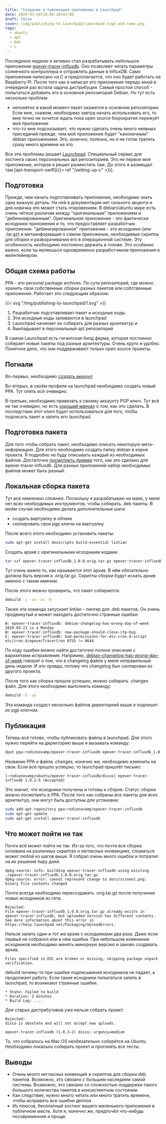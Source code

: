 ```yaml
---
title: "Создание и публикация приложения в Launchpad"
date: 2020-03-24T18:40:18+01:00
draft: false
cover: /img/publishing-to-launchpad/launchpad-logo-and-name.png
tags:
  - ubuntu
  - apt
  - deb
  - c
---
```


Последнюю неделю я активно стал разрабатывать небольшое приложение [epever-tracer-influxdb](https://github.com/dernasherbrezon/epever-tracer-influxdb). Оно позволяет читать параметры солнечного контроллера и отправлять данные в InfluxDB. Само приложение написано на C и предполагается, что оно будет работать на Raspberry PI. После того как я написал это приложение передо мной в очередной раз встала задача дистрибуции. Самый простой способ - попытаться добавить его в основной репозиторий Debian. Но тут есть несколько проблем:

 * непонятно в какой момент пакет окажется в основном репозитории. Если мне, скажем, необходимо завтра начать использовать его, то мне точно не хочется ждать пока open source бюрократия пережуёт моё приложение
 * что-то мне подсказывает, что нужно сделать очень много неявных приседаний прежде, чем моё приложение будет "каноничным" debian приложением. Это, конечно, полезно, но я не готов тратить сразу много времени на это.
 
Все эти проблемы решает [Launchpad](https://launchpad.net). Специальный сервис для хостинга своих персональных apt репозиториев. Это не первое моё приложение, которое я решил разместить там. До этого я размещал там [apt-transport-swift]({{< ref "/setting-up-c" >}}).

## Подготовка

Прежде, чем начать подготавливать приложение, необходимо знать одну важную деталь. На ней в документации нет сильного акцента и для новичка это может стать откровением. В debian/ubuntu мире есть очень чёткое различие между "оригинальным" приложением и "дебинизированным". Оригинальное приложение - это фактически исходники приложения и то, что предоставляет разработчик приложения. "дебинизированное" приложение - это исходники (или .tar.gz) и метаинформация о самом приложении, необходимые скрипты для сборки и разворачивания его в операционной системе. Эту особенность необходимо постоянно держать в голове. Это особенно важно, если ты являешься одновременно разработчиком приложения и мейнтейнером.

## Общая схема работы

PPA - это personal package archives. По сути репозиторий, где можно хранить свои собственные сборки разных пакетов или собственные приложения. Работает это следующим образом:

{{< svg "/img/publishing-to-launchpad/1.svg" >}}

  1. Разработчик подготавливает пакет и исходные коды.
  2. Эти исходные коды заливаются в launchpad
  3. Launchpad начинает их собирать для разных архитектур и
  4. Выкладывает в персональный apt репозиторий
  
В самом Launchpad есть гигантская билд ферма, которая постоянно собирает новые пакеты под разные архитектуры. Очень круто и удобно. Понятное дело, что они поддерживают только open source проекты.

## Погнали

Во-первых, необходимо [создать аккаунт](https://login.launchpad.net/+login).

Во-вторых, в своём профиле на launchpad необходимо создать новый PPA. Тут опять всё очевидно.

В-третьих, необходимо привязать к своему аккаунту PGP ключ. Тут всё не так очевидно, но есть [хороший мануал](https://help.launchpad.net/YourAccount/ImportingYourPGPKey) о том, как это сделать. В последствии этот ключ будет использоваться для того, чтобы подписать пакет и залить его launchpad.

## Подготовка пакета

Для того чтобы собрать пакет, необходимо описать некоторую мета-информацию. Для этого необходимо создать папку debian в корне проекта. Я подробно не буду описывать каждый из необходимых файлов. Достаточно [посмотреть пример](https://github.com/dernasherbrezon/epever-tracer-influxdb/tree/master/debian) того, как это сделано для epever-tracer-influxdb. Для разных приложений набор необходимых файлов может быть разный.

## Локальная сборка пакета

Тут всё немножко сложнее. Поскольку я разрабатываю на маке, у меня нет всех необходимых инструментов, чтобы собирать .deb пакеты. В моём случае необходимо делать дополнительные шаги:

  * создать виртуалку в облаке
  * скопировать свои pgp ключи на виртуалку
  
После всего этого необходимо установить пакеты:

```bash
sudo apt-get install devscripts build-essential lintian
```

Создать архив с оригинальными исходными кодами:

```bash
tar czf epever-tracer-influxdb_1.0.0.orig.tar.gz epever-tracer-influxdb
```

Тут очень важно то, как называется этот архив. В нём обязательно должна быть версия и .orig.tar.gz. Скрипты сборки будут искать архив именно с таким именем.

После этого можно проверить, что пакет собирается:

```bash
debuild -i -us -uc -b
```

Также эта команда запускает lintian - линтер для .deb пакетов. Он очень продвинутый и может находить достаточно странные ошибки:

```
W: epever-tracer-influxdb: debian-changelog-has-wrong-day-of-week 2020-03-23 is a Monday
W: epever-tracer-influxdb: new-package-should-close-itp-bug
E: epever-tracer-influxdb: bad-permissions-for-etc-cron.d-script etc/cron.d/epeverTracerCron 0755 != 0644
```

По коду ошибки можно найти достаточно полное описание с вариантами исправления. Например, [debian-changelog-has-wrong-day-of-week](https://lintian.debian.org/tags/debian-changelog-has-wrong-day-of-week.html) говорит о том, что в changelog файле у меня неправильный день недели. И это правда, потому что changelog был скопирован из другого проекта.

После того как сборка прошла успешно, можно собирать .changes файл. Для этого необходимо выполнить команду:

```bash
debuild -S -sa
```

Эта команда создаст несколько файлов директорией выше и подпишет их pgp ключом.

## Публикация

Теперь всё готово, чтобы публиковать файлы в launchpad. Для этого нужно перейти на директорию выше и вызывать команду:

```bash
dput ppa:rodionovamp/epever-tracer-influxdb epever-tracer-influxdb_1.0.0-3_source.changes
```

Название PPA и файла .changes, конечно же, необходимо изменить на свои. Если всё прошло успешно, то launchpad пришлёт письмо:

```
[~rodionovamp/ubuntu/epever-tracer-influxdb/disco] epever-tracer-influxdb 1.0.2-5 (Accepted)
```

Это значит, что исходники получены и готовы к сборке. Статус сборки можно посмотреть в PPA. После того как собраны все пакеты для всех архитектур, они могут быть доступны для установки:

```bash
sudo add-apt-repository ppa:rodionovamp/epever-tracer-influxdb
sudo apt-get update
sudo apt-get install epever-tracer-influxdb
```

## Что может пойти не так

Почти всё может пойти не так. Из-за того, что почти вся сборка основана на различных скриптах и негласных конвенциях, сломаться может любой из шагов выше. Я собрал очень много ошибок и потратил на их решение пару дней.

```
dpkg-source: info: building epever-tracer-influxdb using existing ./epever-tracer-influxdb_1.0.0.orig.tar.gz
dpkg-source: error: cannot represent change to docs/screen1.png: binary file contents changed
```

Почти всегда необходимо пересоздавать .orig.tar.gz после получения новых исходников из гита.

```
Rejected:
File epever-tracer-influxdb_1.0.0.orig.tar.gz already exists in epever-tracer-influxdb, but uploaded version has different contents. See more information about this error in https://help.launchpad.net/Packaging/UploadErrors.
```

Нельзя залить один и тот же архив с исходниками два раза. Даже если первый не собрался или в нём ошибка. При небольшом изменении исходников необходимо менять минорную версию и заново создавать архив.

```
Files specified in DSC are broken or missing, skipping package unpack verification.
```

debuild почему-то при ошибке подписывания исходников не падает, а продолжает работу. Если такие исходники попытаться залить в launchpad, то возникают странные ошибки.

```
* State: Failed to build
* Duration: 2 minutes
* Build Log: ....
```

Для старых дистрибутивов уже нельзя собрать проект.

```
Rejected:
disco is obsolete and will not accept new uploads.

epever-tracer-influxdb (1.0.3-2) disco; urgency=medium
```

То, что собралось на Mac OS необязательно соберётся на Ubuntu. Необходимо локально собирать проект и прогонять все тесты.

## Выводы

 * Очень много негласных конвенций и скриптов для сборки deb пакетов. Возможно, это связано с большим наследием самой системы. Возможно, это связано со сложностью поддержки такого большого количества пакетов в консистентном состоянии.
 * Как следствие, нужно много читать или много тратить времени, чтобы исправить все ошибки деплоя
 * Из плюсов, бесплатный хостинг вашего маленького приложения в публичном месте. Хотя я, конечно же, предпочёл что-нибудь посовременнее и проще.